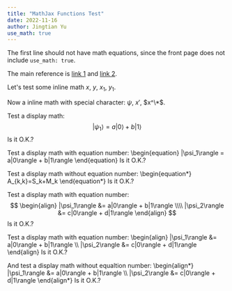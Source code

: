 ```yaml
---
title: "MathJax Functions Test"
date: 2022-11-16
author: Jingtian Yu
use_math: true
---
```


The first line should not have math equations, since the front page does not include `use_math: true`.

The main reference is [link 1](https://benlansdell.github.io/computing/mathjax/) and [link 2](http://haixing-hu.github.io/programming/2013/09/20/how-to-use-mathjax-in-jekyll-generated-github-pages/).

Let's test some inline math $x$, $y$, $x_1$, $y_1$.

Now a inline math with special character: $\psi$, $x'$, $x^\*$.

Test a display math:
$$
   |\psi_1\rangle = a|0\rangle + b|1\rangle
$$
Is it O.K.?

Test a display math with equation number:
\begin{equation}
   |\psi_1\rangle = a|0\rangle + b|1\rangle
\end{equation}
Is it O.K.?

Test a display math without equation number:
\begin{equation\*}
   A_{k,k}=S_k+M_k
\end{equation\*}
Is it O.K.?

Test a display math with equation number:
$$
  \begin{align}
    |\psi_1\rangle &= a|0\rangle + b|1\rangle \\\\
    |\psi_2\rangle &= c|0\rangle + d|1\rangle
  \end{align}
$$
Is it O.K.?

Test a display math with equation number:
\begin{align}
    |\psi_1\rangle &= a|0\rangle + b|1\rangle \\\\
    |\psi_2\rangle &= c|0\rangle + d|1\rangle
\end{align}
Is it O.K.?

And test a display math without equaltion number:
\begin{align\*}
    |\psi_1\rangle &= a|0\rangle + b|1\rangle \\\\
    |\psi_2\rangle &= c|0\rangle + d|1\rangle
\end{align\*}
Is it O.K.?
